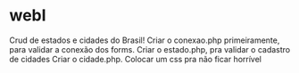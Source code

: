 # webI
Crud de estados e cidades do Brasil!
Criar o conexao.php primeiramente, para validar a conexão dos forms.
Criar o estado.php, pra validar o cadastro de cidades
Criar o cidade.php.
Colocar um css pra não ficar horrível
